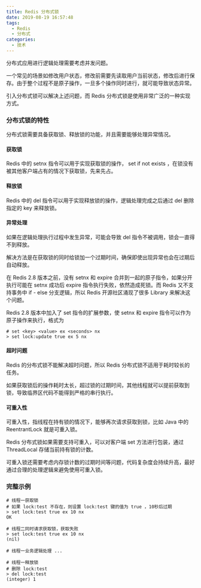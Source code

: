 ```yaml
---
title: Redis 分布式锁
date: 2019-08-19 16:57:48
tags:
  - Redis
  - 分布式
categories:
  - 技术
---
```


分布式应用进行逻辑处理需要考虑并发问题。

一个常见的场景如修改用户状态，修改前需要先读取用户当前状态，修改后进行保存。由于整个过程不是原子操作，一旦多个操作同时进行，就可能导致状态异常。

引入分布式锁可以解决上述问题，而 Redis 分布式锁是使用非常广泛的一种实现方式。



<!-- more -->



### 分布式锁的特性

分布式锁需要具备获取锁、释放锁的功能，并且需要能够处理异常情况。



#### 获取锁

Redis 中的 setnx 指令可以用于实现获取锁的操作， set if not exists ，在锁没有被其他客户端占有的情况下获取锁，先来先占。



#### 释放锁

Redis 中的 del 指令可以用于实现释放锁的操作，逻辑处理完成之后通过 del 删除指定的 key 来释放锁。



#### 异常处理

如果在逻辑处理执行过程中发生异常，可能会导致 del 指令不被调用，锁会一直得不到释放。

解决方法是在获取锁的同时给锁加一个过期时间，确保即使出现异常也会在过期后自动释放。

在 Redis 2.8 版本之前，没有 setnx 和 expire 合并到一起的原子指令，如果分开执行可能在 setnx 成功后 expire 指令执行失败，依然造成死锁。而 Redis 又不支持事务中 if - else 分支逻辑，所以 Redis 开源社区涌现了很多 Library 来解决这个问题。

Redis 2.8 版本中加入了 set 指令的扩展参数，使 setnx 和 expire 指令可以作为原子操作来执行，格式为 

```shell
# set <key> <value> ex <seconds> nx
> set lock:update true ex 5 nx
```



#### 超时问题

Redis 的分布式锁不能解决超时问题，所以 Redis 分布式锁不适用于耗时较长的任务。

如果获取锁后的操作耗时太长，超过锁的过期时间，其他线程就可以提前获取到锁，导致临界区代码不能得到严格的串行执行。



#### 可重入性

可重入性，指线程在持有锁的情况下，能够再次请求获取到锁，比如 Java 中的 ReentrantLock 就是可重入锁。

Redis 分布式锁如果需要支持可重入，可以对客户端 set 方法进行包装，通过 ThreadLocal 存储当前持有锁的计数。

可重入锁还需要考虑内存锁计数的过期时间等问题，代码复杂度会持续升高，最好通过合理的处理逻辑来避免使用可重入锁。



### 完整示例

```shell
# 线程一获取锁
# 如果 lock:test 不存在，则设置 lock:test 键的值为 true ，10秒后过期
> set lock:test true ex 10 nx
OK

# 线程二同时请求获取锁，获取失败
> set lock:test true ex 10 nx
(nil)

# 线程一业务逻辑处理 ...

# 线程一释放锁
# 删除 lock:test
> del lock:test
(integer) 1
```

